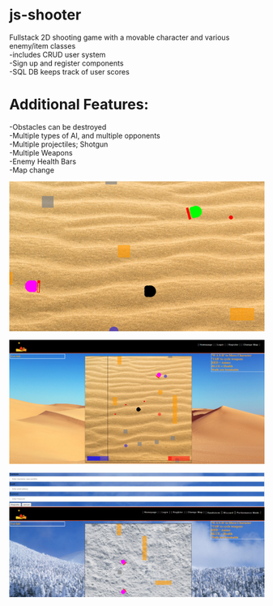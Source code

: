# js-shooter
Fullstack 2D shooting game with a movable character and various enemy/item classes\
-includes CRUD user system \
-Sign up and register components\
-SQL DB keeps track of user scores 

# Additional Features: 

  -Obstacles can be destroyed \
  -Multiple types of AI, and multiple opponents \
  -Multiple projectiles; Shotgun  \
  -Multiple Weapons\
  -Enemy Health Bars  \
  -Map change 


![Screenshot](card.png)

![Screenshot](ss1.png)

![Screenshot](ss2.png)




